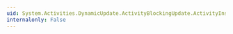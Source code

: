 ```yaml
---
uid: System.Activities.DynamicUpdate.ActivityBlockingUpdate.ActivityInstanceId
internalonly: False
---
```

